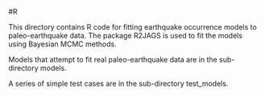 #R

This directory contains R code for fitting earthquake occurrence models to paleo-earthquake data. The package R2JAGS is used to fit the models using Bayesian MCMC methods.

Models that attempt to fit real paleo-earthquake data are in the sub-directory models.

A series of simple test cases are in the sub-directory test_models.